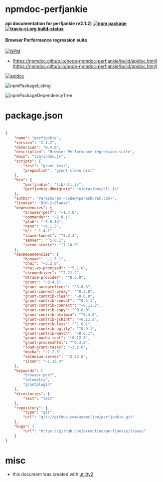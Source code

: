 # npmdoc-perfjankie

#### api documentation for  perfjankie (v2.1.2)  [![npm package](https://img.shields.io/npm/v/npmdoc-perfjankie.svg?style=flat-square)](https://www.npmjs.org/package/npmdoc-perfjankie) [![travis-ci.org build-status](https://api.travis-ci.org/npmdoc/node-npmdoc-perfjankie.svg)](https://travis-ci.org/npmdoc/node-npmdoc-perfjankie)

#### Browser Performance regression suite

[![NPM](https://nodei.co/npm/perfjankie.png?downloads=true&downloadRank=true&stars=true)](https://www.npmjs.com/package/perfjankie)

- [https://npmdoc.github.io/node-npmdoc-perfjankie/build/apidoc.html](https://npmdoc.github.io/node-npmdoc-perfjankie/build/apidoc.html)

[![apidoc](https://npmdoc.github.io/node-npmdoc-perfjankie/build/screenCapture.buildCi.browser.%252Ftmp%252Fbuild%252Fapidoc.html.png)](https://npmdoc.github.io/node-npmdoc-perfjankie/build/apidoc.html)

![npmPackageListing](https://npmdoc.github.io/node-npmdoc-perfjankie/build/screenCapture.npmPackageListing.svg)

![npmPackageDependencyTree](https://npmdoc.github.io/node-npmdoc-perfjankie/build/screenCapture.npmPackageDependencyTree.svg)



# package.json

```json

{
    "name": "perfjankie",
    "version": "2.1.2",
    "dbVersion": "0.4.0",
    "description": "Browser Performance regression suite",
    "main": "lib/index.js",
    "scripts": {
        "test": "grunt test",
        "prepublish": "grunt clean dist"
    },
    "bin": {
        "perfjankie": "lib/cli.js",
        "perfjankie-dbmigrate": "migrations/cli.js"
    },
    "author": "Parashuram <code@nparashuram.com>",
    "license": "BSD-2-Clause",
    "dependencies": {
        "browser-perf": "~1.4.0",
        "commander": "~2.8.1",
        "glob": "~5.0.14",
        "nano": "~6.1.5",
        "q": "~1.4.1",
        "sauce-tunnel": "^2.2.3",
        "semver": "^5.0.1",
        "serve-static": "^1.10.0"
    },
    "devDependencies": {
        "bunyan": "~1.5.1",
        "chai": "~3.2.0",
        "chai-as-promised": "^5.1.0",
        "chromedriver": "^2.21.2",
        "dtrace-provider": "^0.6.0",
        "grunt": "~0.4.5",
        "grunt-autoprefixer": "^3.0.3",
        "grunt-connect-proxy": "^0.2.0",
        "grunt-contrib-clean": "~0.6.0",
        "grunt-contrib-concat": "^0.5.1",
        "grunt-contrib-connect": "~0.11.2",
        "grunt-contrib-copy": "^0.8.0",
        "grunt-contrib-htmlmin": "^0.4.0",
        "grunt-contrib-jshint": "~0.11.2",
        "grunt-contrib-less": "^1.0.1",
        "grunt-contrib-uglify": "^0.9.1",
        "grunt-contrib-watch": "~0.6.1",
        "grunt-mocha-test": "~0.12.7",
        "grunt-processhtml": "^0.3.8",
        "load-grunt-tasks": "~3.2.0",
        "mocha": "~2.2.5",
        "selenium-server": "^2.53.0",
        "sinon": "~1.15.4"
    },
    "keywords": [
        "browser-perf",
        "telemetry",
        "gruntplugin"
    ],
    "directories": {
        "test": "test"
    },
    "repository": {
        "type": "git",
        "url": "git://github.com/axemclion/perfjankie.git"
    },
    "bugs": {
        "url": "https://github.com/axemclion/perfjankie/issues"
    }
}
```



# misc
- this document was created with [utility2](https://github.com/kaizhu256/node-utility2)
